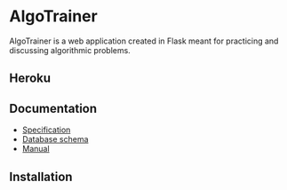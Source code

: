 # AlgoTrainer

AlgoTrainer is a web application created in Flask meant for practicing and discussing algorithmic problems.

## Heroku


## Documentation
- [Specification](documentation/specs.md)
- [Database schema](documentation/schema.md)
- [Manual](documentation/guide.md)

## Installation
